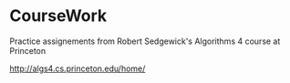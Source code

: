 # CourseWork
Practice assignements from Robert Sedgewick's Algorithms 4 course at Princeton

http://algs4.cs.princeton.edu/home/

